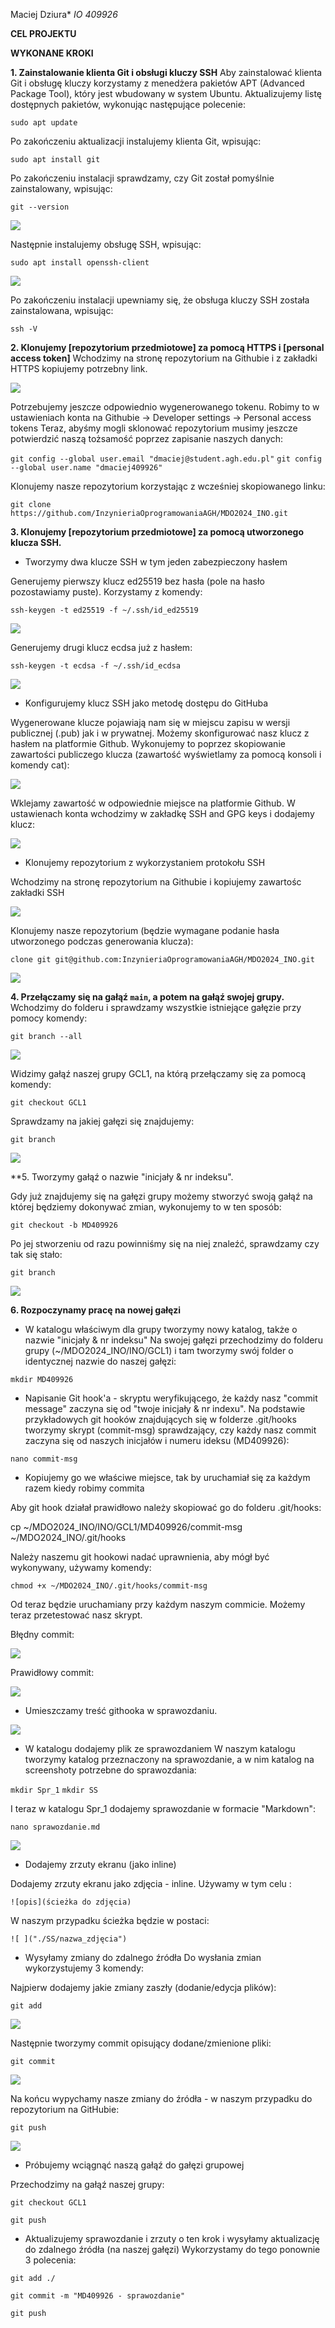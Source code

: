 Maciej Dziura*
*IO 409926*

**CEL PROJEKTU**


**WYKONANE KROKI**

**1. Zainstalowanie klienta Git i obsługi kluczy SSH**
Aby zainstalować klienta Git i obsługę kluczy korzystamy z menedżera pakietów APT (Advanced Package Tool), który jest wbudowany w system Ubuntu. Aktualizujemy listę dostępnych pakietów, wykonując następujące polecenie:

```sudo apt update```

Po zakończeniu aktualizacji instalujemy klienta Git, wpisując:

```sudo apt install git```

Po zakończeniu instalacji sprawdzamy, czy Git został pomyślnie zainstalowany, wpisując:

```git --version```

![ ](./SS/1.png)

Następnie instalujemy obsługę SSH, wpisując:

```sudo apt install openssh-client```

![ ](./SS/2.png)

Po zakończeniu instalacji upewniamy się, że obsługa kluczy SSH została zainstalowana, wpisując:

```ssh -V```

**2. Klonujemy [repozytorium przedmiotowe] za pomocą HTTPS i [personal access token]**
Wchodzimy na stronę repozytorium na Githubie i z zakładki HTTPS kopiujemy potrzebny link.

![ ](./SS/3.png)

Potrzebujemy jeszcze odpowiednio wygenerowanego tokenu.
Robimy to w ustawieniach konta na Githubie -> Developer settings -> Personal access tokens
Teraz, abyśmy mogli sklonować repozytorium musimy jeszcze potwierdzić naszą tożsamość poprzez zapisanie naszych danych:

```git config --global user.email "dmaciej@student.agh.edu.pl"```
```git config --global user.name "dmaciej409926"```

Klonujemy nasze repozytorium korzystając z wcześniej skopiowanego linku:

```git clone https://github.com/InzynieriaOprogramowaniaAGH/MDO2024_INO.git```

**3. Klonujemy [repozytorium przedmiotowe] za pomocą utworzonego klucza SSH.**

- Tworzymy dwa klucze SSH w tym jeden zabezpieczony hasłem

Generujemy pierwszy klucz ed25519 bez hasła (pole na hasło pozostawiamy puste). Korzystamy z komendy:

```ssh-keygen -t ed25519 -f ~/.ssh/id_ed25519```

![ ](./SS/4.png)

Generujemy drugi klucz ecdsa już z hasłem:

```ssh-keygen -t ecdsa -f ~/.ssh/id_ecdsa```

![ ](./SS/5.png)

- Konfigurujemy klucz SSH jako metodę dostępu do GitHuba

Wygenerowane klucze pojawiają nam się w miejscu zapisu w wersji publicznej (.pub) jak i w prywatnej. Możemy skonfigurować nasz klucz z hasłem na platformie Github. Wykonujemy to poprzez skopiowanie zawartości publiczego klucza (zawartość wyświetlamy za pomocą konsoli i komendy cat):

![ ](./SS/6.png)

Wklejamy zawartość w odpowiednie miejsce na platformie Github. W ustawienach konta wchodzimy w zakładkę SSH and GPG keys i dodajemy klucz:

![ ](./SS/7.png)

- Klonujemy repozytorium z wykorzystaniem protokołu SSH

Wchodzimy na stronę repozytorium na Githubie i kopiujemy zawartośc zakładki SSH

![ ](./SS/8.png)

Klonujemy nasze repozytorium (będzie wymagane podanie hasła utworzonego podczas generowania klucza):

```clone git git@github.com:InzynieriaOprogramowaniaAGH/MDO2024_INO.git```

![ ](./SS/9.png)

**4. Przełączamy się na gałąź ```main```, a potem na gałąź swojej grupy.**
Wchodzimy do folderu i sprawdzamy wszystkie istniejące gałęzie przy pomocy komendy:

```git branch --all```

![ ](./SS/10.png)

Widzimy gałąź naszej grupy GCL1, na którą przełączamy się za pomocą komendy:

```git checkout GCL1```

Sprawdzamy na jakiej gałęzi się znajdujemy:

```git branch```

![ ](./SS/11.png)


**5. Tworzymy gałąź o nazwie "inicjały & nr indeksu".

Gdy już znajdujemy się na gałęzi grupy możemy stworzyć swoją gałąź na której będziemy dokonywać zmian, wykonujemy to w ten sposób:

```git checkout -b MD409926```

Po jej stworzeniu od razu powinniśmy się na niej znaleźć, sprawdzamy czy tak się stało:

```git branch```

![ ](./SS/12.png)

**6. Rozpoczynamy pracę na nowej gałęzi**

- W katalogu właściwym dla grupy tworzymy nowy katalog, także o nazwie "inicjały & nr indeksu"
Na swojej gałęzi przechodzimy do folderu grupy (~/MDO2024_INO/INO/GCL1) i tam tworzymy swój folder o identycznej nazwie do naszej gałęzi:

```mkdir MD409926```

- Napisanie Git hook'a - skryptu weryfikującego, że każdy nasz "commit message" zaczyna się od "twoje inicjały & nr indexu".
Na podstawie przykładowych git hooków znajdujących się w folderze .git/hooks tworzymy skrypt (commit-msg) sprawdzający, czy każdy nasz commit zaczyna się od naszych inicjałów i numeru ideksu (MD409926):

```nano commit-msg```

- Kopiujemy go we właściwe miejsce, tak by uruchamiał się za każdym razem kiedy robimy commita

Aby git hook działał prawidłowo należy skopiować go do folderu .git/hooks:

cp ~/MDO2024_INO/INO/GCL1/MD409926/commit-msg ~/MDO2024_INO/.git/hooks

Należy naszemu git hookowi nadać uprawnienia, aby mógł być wykonywany, używamy komendy:

```chmod +x ~/MDO2024_INO/.git/hooks/commit-msg```

Od teraz będzie uruchamiany przy każdym naszym commicie. Możemy teraz przetestować nasz skrypt.

Błędny commit:

![ ](./SS/14.png)

Prawidłowy commit:

![ ](./SS/15.png)

- Umieszczamy treść githooka w sprawozdaniu.

![ ](./SS/13.png)

- W katalogu dodajemy plik ze sprawozdaniem
W naszym katalogu tworzymy katalog przeznaczony na sprawozdanie, a w nim katalog na screenshoty potrzebne do sprawozdania:

```mkdir Spr_1```
```mkdir SS```

I teraz w katalogu Spr_1 dodajemy sprawozdanie w formacie "Markdown":

```nano sprawozdanie.md```

![ ](./SS/16.png)

- Dodajemy zrzuty ekranu (jako inline)

Dodajemy zrzuty ekranu jako zdjęcia - inline. Używamy w tym celu :

```![opis](ścieżka do zdjęcia)```

W naszym przypadku ścieżka będzie w postaci:

```![ ]("./SS/nazwa_zdjęcia")```

- Wysyłamy zmiany do zdalnego źródła
Do wysłania zmian wykorzystujemy 3 komendy:

Najpierw dodajemy jakie zmiany zaszły (dodanie/edycja plików):

```git add```

![ ](./SS/17.png)

Następnie tworzymy commit opisujący dodane/zmienione pliki:

```git commit```

![ ](./SS/18.png)

Na końcu wypychamy nasze zmiany do źródła - w naszym przypadku do repozytorium na GitHubie:

```git push```

![ ](./SS/19.png)

- Próbujemy wciągnąć naszą gałąź do gałęzi grupowej

Przechodzimy na gałąź naszej grupy:

```git checkout GCL1```

```git push```

- Aktualizujemy sprawozdanie i zrzuty o ten krok i wysyłamy aktualizację do zdalnego źródła (na naszej gałęzi)
Wykorzystamy do tego ponownie 3 polecenia:

```git add ./```

```git commit -m "MD409926 - sprawozdanie"```

```git push```
